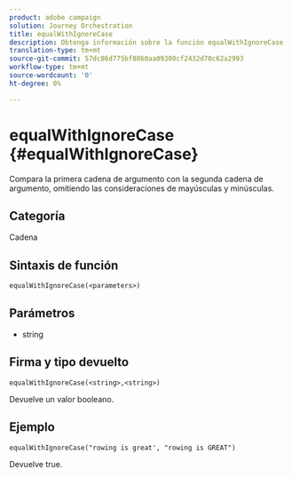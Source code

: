```yaml
---
product: adobe campaign
solution: Journey Orchestration
title: equalWithIgnoreCase
description: Obtenga información sobre la función equalWithIgnoreCase
translation-type: tm+mt
source-git-commit: 57dc86d775bf8860aa09300cf2432d70c62a2993
workflow-type: tm+mt
source-wordcount: '0'
ht-degree: 0%

---
```



# equalWithIgnoreCase {#equalWithIgnoreCase}

Compara la primera cadena de argumento con la segunda cadena de argumento, omitiendo las consideraciones de mayúsculas y minúsculas.

## Categoría

Cadena

## Sintaxis de función

`equalWithIgnoreCase(<parameters>)`

## Parámetros

* string

## Firma y tipo devuelto

`equalWithIgnoreCase(<string>,<string>)`

Devuelve un valor booleano.

## Ejemplo

`equalWithIgnoreCase("rowing is great', "rowing is GREAT")`

Devuelve true.
